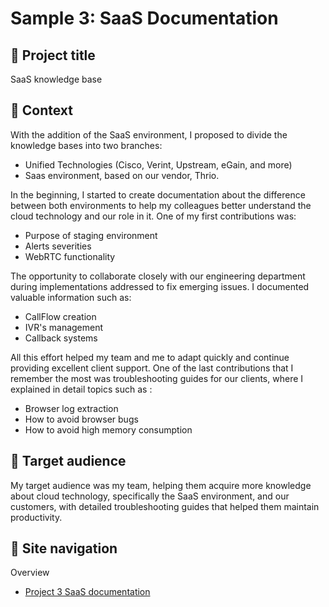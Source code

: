 # Sample 3: SaaS Documentation

## 💼 Project title
SaaS knowledge base

## 📂 Context
With the addition of the SaaS environment, I proposed to divide the knowledge bases into two branches: 

- Unified Technologies (Cisco, Verint, Upstream, eGain, and more)
- Saas environment, based on our vendor, Thrio.

In the beginning, I started to create documentation about the difference between both environments to help my colleagues better understand the cloud technology and our role in it. One of my first contributions was:

- Purpose of staging environment
- Alerts severities
- WebRTC functionality

The opportunity to collaborate closely with our engineering department during implementations addressed to fix emerging issues. I documented valuable information such as:

- CallFlow creation
- IVR's management
- Callback systems

All this effort helped my team and me to adapt quickly and continue providing excellent client support. One of the last contributions that I remember the most was troubleshooting guides for our clients, where I explained in detail topics such as :

- Browser log extraction
- How to avoid browser bugs
- How to avoid high memory consumption

## 👥 Target audience
My target audience was my team, helping them acquire more knowledge about cloud technology, specifically the SaaS environment, and our customers, with detailed troubleshooting guides that helped them maintain productivity. 

## 📍 Site navigation

Overview

- [Project 3 SaaS documentation](https://github.com/carlossolis2706/carlossolis2706/blob/main/Sample-3-content.md)

